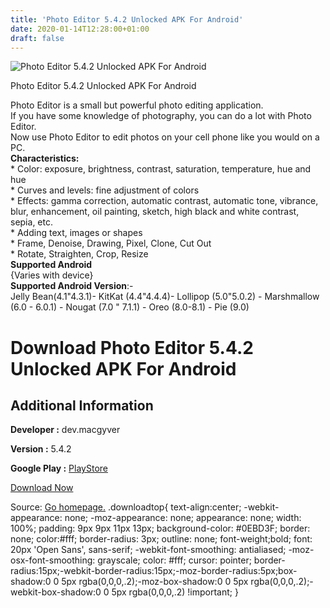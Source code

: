 ```yaml
---
title: 'Photo Editor 5.4.2 Unlocked APK For Android'
date: 2020-01-14T12:28:00+01:00
draft: false
---
```


![Photo Editor 5.4.2 Unlocked APK For Android](https://i0.wp.com/apkhome.net/wp-content/uploads/2020/01/Photo-Editor-5.4.2-Unlocked.png "Photo Editor 5.4.2 Unlocked APK For Android")

  

Photo Editor 5.4.2 Unlocked APK For Android

Photo Editor is a small but powerful photo editing application.  
If you have some knowledge of photography, you can do a lot with Photo Editor.  
Now use Photo Editor to edit photos on your cell phone like you would on a PC.  
**Characteristics:**  
\* Color: exposure, brightness, contrast, saturation, temperature, hue and hue  
\* Curves and levels: fine adjustment of colors  
\* Effects: gamma correction, automatic contrast, automatic tone, vibrance, blur, enhancement, oil painting, sketch, high black and white contrast, sepia, etc.  
\* Adding text, images or shapes  
\* Frame, Denoise, Drawing, Pixel, Clone, Cut Out  
\* Rotate, Straighten, Crop, Resize  
**Supported Android**  
{Varies with device}  
**Supported Android Version**:-  
Jelly Bean(4.1"4.3.1)- KitKat (4.4"4.4.4)- Lollipop (5.0"5.0.2) - Marshmallow (6.0 - 6.0.1) - Nougat (7.0 " 7.1.1) - Oreo (8.0-8.1) - Pie (9.0)

Download Photo Editor 5.4.2 Unlocked APK For Android
====================================================

Additional Information
----------------------

**Developer :** dev.macgyver

**Version :** 5.4.2

**Google Play :** [PlayStore](https://play.google.com/store/apps/details?id=com.iudesk.android.photo.editor)

  

[Download Now](https://store4app.co/post/photo-editor-5-4-2-unlocked-apk-for-android_1578846515)

  
Source: [Go homepage.](https://store4app.co/post/photo-editor-5-4-2-unlocked-apk-for-android_1578846515) .downloadtop{ text-align:center; -webkit-appearance: none; -moz-appearance: none; appearance: none; width: 100%; padding: 9px 9px 11px 13px; background-color: #0EBD3F; border: none; color:#fff; border-radius: 3px; outline: none; font-weight;bold; font: 20px 'Open Sans', sans-serif; -webkit-font-smoothing: antialiased; -moz-osx-font-smoothing: grayscale; color: #fff; cursor: pointer; border-radius:15px;-webkit-border-radius:15px;-moz-border-radius:5px;box-shadow:0 0 5px rgba(0,0,0,.2);-moz-box-shadow:0 0 5px rgba(0,0,0,.2);-webkit-box-shadow:0 0 5px rgba(0,0,0,.2) !important; }